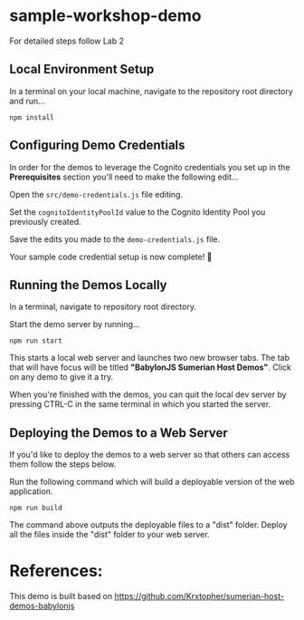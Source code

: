 # sample-workshop-demo 

For detailed steps follow Lab 2

## Local Environment Setup

In a terminal on your local machine, navigate to the repository root directory and run...

```
npm install
```

## Configuring Demo Credentials

In order for the demos to leverage the Cognito credentials you set up in the **Prerequisites** section you'll need to make the following edit...

Open the `src/demo-credentials.js` file editing.

Set the `cognitoIdentityPoolId` value to the Cognito Identity Pool you previously created. 

Save the edits you made to the `demo-credentials.js` file.

Your sample code credential setup is now complete! 🎉

## Running the Demos Locally

In a terminal, navigate to repository root directory.

Start the demo server by running...

```
npm run start
```
This starts a local web server and launches two new browser tabs. The tab that will have focus will be titled **"BabylonJS Sumerian Host Demos"**. Click on any demo to give it a try.

When you're finished with the demos, you can quit the local dev server by pressing CTRL-C in the same terminal in which you started the server.

## Deploying the Demos to a Web Server

If you'd like to deploy the demos to a web server so that others can access them follow the steps below.

Run the following command which will build a deployable version of the web application.

```
npm run build
```

The command above outputs the deployable files to a "dist" folder. Deploy all the files inside the "dist" folder to your web server.

# References: 

This demo is built based on https://github.com/Krxtopher/sumerian-host-demos-babylonjs
